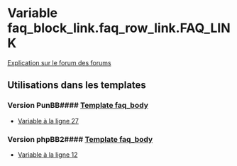 # Variable faq_block_link.faq_row_link.FAQ_LINK
[Explication sur le forum des forums](http://forum.forumactif.com/t294113-listing-des-variables#faq_block_link.faq_row_link.FAQ_LINK)
## Utilisations dans les templates
### Version PunBB#### [Template faq_body](punbb/faq_body.md)
* [Variable à la ligne 27](../punbb/faq_body.tpl#L27)
### Version phpBB2#### [Template faq_body](subsilver/faq_body.md)
* [Variable à la ligne 12](../subsilver/faq_body.tpl#L12)